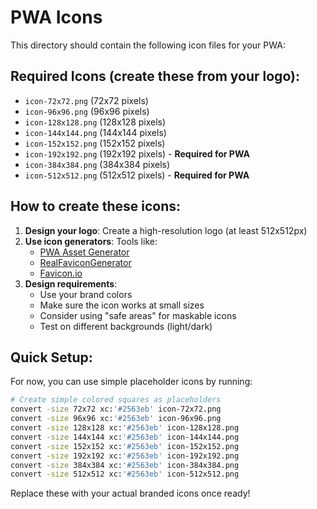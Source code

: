 # PWA Icons

This directory should contain the following icon files for your PWA:

## Required Icons (create these from your logo):

- `icon-72x72.png` (72x72 pixels)
- `icon-96x96.png` (96x96 pixels)
- `icon-128x128.png` (128x128 pixels)
- `icon-144x144.png` (144x144 pixels)
- `icon-152x152.png` (152x152 pixels)
- `icon-192x192.png` (192x192 pixels) - **Required for PWA**
- `icon-384x384.png` (384x384 pixels)
- `icon-512x512.png` (512x512 pixels) - **Required for PWA**

## How to create these icons:

1. **Design your logo**: Create a high-resolution logo (at least 512x512px)
2. **Use icon generators**: Tools like:
   - [PWA Asset Generator](https://www.pwabuilder.com/imageGenerator)
   - [RealFaviconGenerator](https://realfavicongenerator.net/)
   - [Favicon.io](https://favicon.io/)
3. **Design requirements**:
   - Use your brand colors
   - Make sure the icon works at small sizes
   - Consider using "safe areas" for maskable icons
   - Test on different backgrounds (light/dark)

## Quick Setup:
For now, you can use simple placeholder icons by running:
```bash
# Create simple colored squares as placeholders
convert -size 72x72 xc:'#2563eb' icon-72x72.png
convert -size 96x96 xc:'#2563eb' icon-96x96.png
convert -size 128x128 xc:'#2563eb' icon-128x128.png
convert -size 144x144 xc:'#2563eb' icon-144x144.png
convert -size 152x152 xc:'#2563eb' icon-152x152.png
convert -size 192x192 xc:'#2563eb' icon-192x192.png
convert -size 384x384 xc:'#2563eb' icon-384x384.png
convert -size 512x512 xc:'#2563eb' icon-512x512.png
```

Replace these with your actual branded icons once ready!
